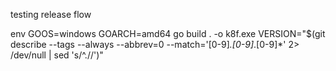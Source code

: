testing release flow

  env GOOS=windows GOARCH=amd64 go build . -o k8f.exe
  VERSION="$(git describe --tags --always --abbrev=0 --match='[0-9]*.[0-9]*.[0-9]*' 2> /dev/null | sed 's/^.//')"

